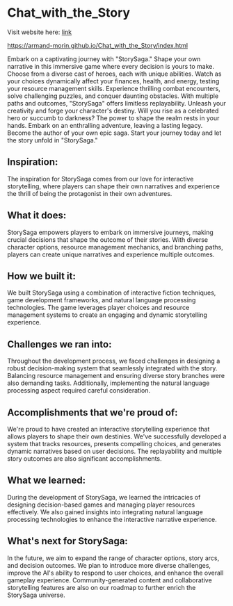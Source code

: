 # Chat_with_the_Story
Visit website here: [link](https://armand-morin.github.io/Chat_with_the_Story/index.html)

https://armand-morin.github.io/Chat_with_the_Story/index.html


Embark on a captivating journey with "StorySaga." Shape your own narrative in this immersive game where every decision is yours to make.
Choose from a diverse cast of heroes, each with unique abilities. Watch as your choices dynamically affect your finances, health, and energy, testing your resource management skills.
Experience thrilling combat encounters, solve challenging puzzles, and conquer daunting obstacles. With multiple paths and outcomes, "StorySaga" offers limitless replayability.
Unleash your creativity and forge your character's destiny. Will you rise as a celebrated hero or succumb to darkness? The power to shape the realm rests in your hands.
Embark on an enthralling adventure, leaving a lasting legacy. Become the author of your own epic saga. Start your journey today and let the story unfold in "StorySaga."


## Inspiration:
The inspiration for StorySaga comes from our love for interactive storytelling, where players can shape their own narratives and experience the thrill of being the protagonist in their own adventures.

## What it does:
StorySaga empowers players to embark on immersive journeys, making crucial decisions that shape the outcome of their stories. With diverse character options, resource management mechanics, and branching paths, players can create unique narratives and experience multiple outcomes.

##  How we built it:
We built StorySaga using a combination of interactive fiction techniques, game development frameworks, and natural language processing technologies. The game leverages player choices and resource management systems to create an engaging and dynamic storytelling experience.

##  Challenges we ran into:
Throughout the development process, we faced challenges in designing a robust decision-making system that seamlessly integrated with the story. Balancing resource management and ensuring diverse story branches were also demanding tasks. Additionally, implementing the natural language processing aspect required careful consideration.

##  Accomplishments that we're proud of:
We're proud to have created an interactive storytelling experience that allows players to shape their own destinies. We've successfully developed a system that tracks resources, presents compelling choices, and generates dynamic narratives based on user decisions. The replayability and multiple story outcomes are also significant accomplishments.

##  What we learned:
During the development of StorySaga, we learned the intricacies of designing decision-based games and managing player resources effectively. We also gained insights into integrating natural language processing technologies to enhance the interactive narrative experience.

##  What's next for StorySaga:
In the future, we aim to expand the range of character options, story arcs, and decision outcomes. We plan to introduce more diverse challenges, improve the AI's ability to respond to user choices, and enhance the overall gameplay experience. Community-generated content and collaborative storytelling features are also on our roadmap to further enrich the StorySaga universe.
